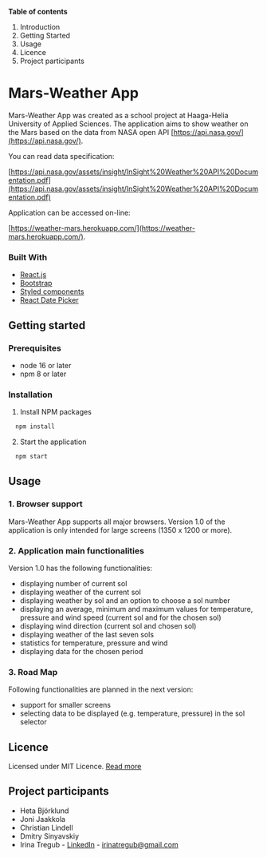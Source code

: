 **Table of contents**

1. Introduction
2. Getting Started
3. Usage
4. Licence
5. Project participants

# Mars-Weather App

Mars-Weather App was created as a school project at Haaga-Helia University of Applied Sciences. The application aims to
show weather on the Mars based on the data from NASA open API [https://api.nasa.gov/](https://api.nasa.gov/).

You can read data specification:

[https://api.nasa.gov/assets/insight/InSight%20Weather%20API%20Documentation.pdf](https://api.nasa.gov/assets/insight/InSight%20Weather%20API%20Documentation.pdf)

Application can be accessed on-line:

[https://weather-mars.herokuapp.com/](https://weather-mars.herokuapp.com/).

### Built With

- [React.js](https://reactjs.org/)
- [Bootstrap](https://react-bootstrap.github.io/)
- [Styled components](https://styled-components.com/)
- [React Date Picker](https://reactdatepicker.com/#example-calendar-container)

## Getting started

### Prerequisites

- node 16 or later
- npm 8 or later

### Installation

1. Install NPM packages

 ```sh
   npm install
   ```

2. Start the application

 ```sh
   npm start
   ```

## Usage

### 1. Browser support

Mars-Weather App supports all major browsers. Version 1.0 of the application is only intended 
for large screens (1350 x 1200 or more). 

### 2. Application main functionalities

Version 1.0 has the following functionalities: 

- displaying number of current sol 
- displaying weather of the current sol
- displaying weather by sol and an option to choose a sol number 
- displaying an average, minimum and maximum values for temperature, pressure and wind speed (current sol and for the chosen sol)
- displaying wind direction (current sol and chosen sol)
- displaying weather of the last seven sols 
- statistics for temperature, pressure and wind 
- displaying data for the chosen period

### 3. Road Map 

Following functionalities are planned in the next version:

- support for smaller screens
- selecting data to be displayed (e.g. temperature, pressure) in the sol selector

## Licence

Licensed under MIT Licence. [Read more](https://choosealicense.com/licenses/mit/)

## Project participants

- Heta Björklund
- Joni Jaakkola
- Christian Lindell
- Dmitry Sinyavskiy
- Irina Tregub - [LinkedIn](https://www.linkedin.com/in/irinatregub/) - irinatregub@gmail.com



